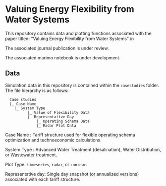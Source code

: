 # Valuing Energy Flexibility from Water Systems
This repository contains data and plotting functions associated with the paper titled: "Valuing Energy Flexibility from Water Systems".\n

The associated journal publication is under review.

The associated marimo notebook is under development.



## Data
Simulation data in this repository is contained within the ```casestudies``` folder. 
The file hierarchy is as follows:
```
  Case studies
  |_ Case Name
    |_ System Type
          |_ Value of Flexibility Data
          |_ Representative Day
              |_ Operating Schema Data
              |_ Radar Plot Data
```
Case Name : Tariff structure used for flexible operating schema optimization and technoeconomic calculations.

System Type : Advanced Water Treatment (desalination), Water Distribution, or Wastewater treatment.

Plot Type: ```timeseries```, ```radar```, or ```contour```.

Representative day: Single day snapshot (or annualized versions) associated with each tariff structure.
